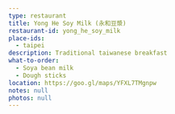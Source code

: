 ```yaml
---
type: restaurant
title: Yong He Soy Milk (永和豆漿)
restaurant-id: yong_he_soy_milk
place-ids:
  - taipei
description: Traditional taiwanese breakfast
what-to-order:
  - Soya bean milk
  - Dough sticks
location: https://goo.gl/maps/YFXL7TMgnpw
notes: null
photos: null
---
```

